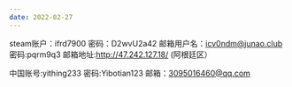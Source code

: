 ```yaml
---
date: 2022-02-27
---
```

steam账户：ifrd7900
密码：D2wvU2a42
邮箱用户名：icv0ndm@junao.club
密码:pqrm9q3
邮箱地址:http://47.242.127.18/
(阿根廷区）

中国账号:yithing233
密码:Yibotian123
邮箱：3095016460@qq.com
